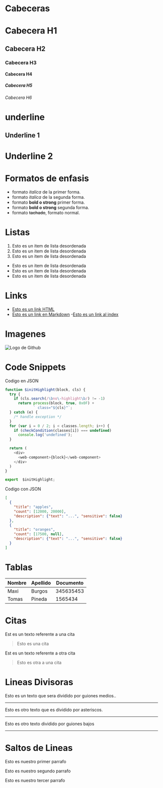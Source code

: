 # Cabeceras

# Cabecera H1
## Cabecera H2
### Cabecera H3
#### Cabecera H4
##### Cabecera H5
###### Cabecera H6

# underline
Underline 1
-----------

Underline 2
===========

# Formatos de enfasis
- formato *italica* de la primer forma.
- formato _italica_ de la segunda forma.
- formato **bold o strong** primer forma.
- formato __bold o strong__ segunda forma.
- formato ~~tachado~~, formato normal.

# Listas
1. Esto es un item de lista desordenada
2. Esto es un item de lista desordenada
3. Esto es un item de lista desordenada

- Esto es un item de lista desordenada
- Esto es un item de lista desordenada
- Esto es un item de lista desordenada

# Links
- <a href="http://www.google.com">Esto es un link HTML</a>
- [Esto es un link en Markdown](http://www.google.com)
-[Esto es un link al index](index.html)

# Imagenes
![Logo de Github](https://github.githubassets.com/images/modules/logos_page/GitHub-Mark.png)

# Code Snippets
Codigo en JSON

```JavaScript
function $initHighlight(block, cls) {
  try {
    if (cls.search(/\bno\-highlight\b/) != -1)
      return process(block, true, 0x0F) +
             ` class="${cls}"`;
  } catch (e) {
    /* handle exception */
  }
  for (var i = 0 / 2; i < classes.length; i++) {
    if (checkCondition(classes[i]) === undefined)
      console.log('undefined');
  }

  return (
    <div>
      <web-component>{block}</web-component>
    </div>
  )
}

export  $initHighlight;
```
Codigo con JSON
```JSON
[
  {
    "title": "apples",
    "count": [12000, 20000],
    "description": {"text": "...", "sensitive": false}
  },
  {
    "title": "oranges",
    "count": [17500, null],
    "description": {"text": "...", "sensitive": false}
  }
]
```

# Tablas
|Nombre|Apellido|Documento|
|------|--------|---------|
|Maxi  |Burgos  |345635453|
|Tomas |Pineda  |1565434  |

# Citas
Est es un texto referente a una cita
> Esto es una cita

Est es un texto referente a otra cita
> Esto es otra a una cita

# Lineas Divisoras
Esto es un texto que sera dividido por guiones medios..

---
Esto es otro texto que es dividido por asteriscos.

***

Esto es otro texto dividido por guiones bajos

___

# Saltos de Lineas
Esto es nuestro primer parrafo

Esto es nuestro segundo parrafo

Esto es nuestro tercer parrafo